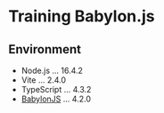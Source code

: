 # Training Babylon.js

## Environment

- Node.js ... 16.4.2
- Vite ... 2.4.0
- TypeScript ... 4.3.2
- [BabylonJS](https://www.babylonjs.com/) ... 4.2.0
